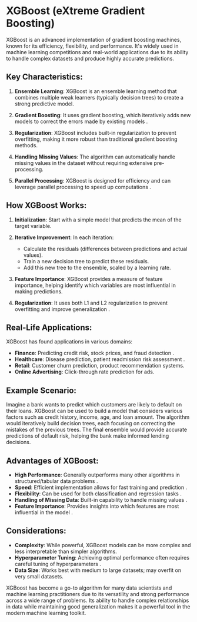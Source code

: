 # XGBoost (eXtreme Gradient Boosting)

XGBoost is an advanced implementation of gradient boosting machines, known for its efficiency, flexibility, and performance. It's widely used in machine learning competitions and real-world applications due to its ability to handle complex datasets and produce highly accurate predictions.

## Key Characteristics:

1. **Ensemble Learning**: XGBoost is an ensemble learning method that combines multiple weak learners (typically decision trees) to create a strong predictive model.

2. **Gradient Boosting**: It uses gradient boosting, which iteratively adds new models to correct the errors made by existing models .

3. **Regularization**: XGBoost includes built-in regularization to prevent overfitting, making it more robust than traditional gradient boosting methods.

4. **Handling Missing Values**: The algorithm can automatically handle missing values in the dataset without requiring extensive pre-processing.

5. **Parallel Processing**: XGBoost is designed for efficiency and can leverage parallel processing to speed up computations .

## How XGBoost Works:

1. **Initialization**: Start with a simple model that predicts the mean of the target variable.

2. **Iterative Improvement**: In each iteration:
   - Calculate the residuals (differences between predictions and actual values).
   - Train a new decision tree to predict these residuals.
   - Add this new tree to the ensemble, scaled by a learning rate.

3. **Feature Importance**: XGBoost provides a measure of feature importance, helping identify which variables are most influential in making predictions.

4. **Regularization**: It uses both L1 and L2 regularization to prevent overfitting and improve generalization .

## Real-Life Applications:

XGBoost has found applications in various domains:

- **Finance**: Predicting credit risk, stock prices, and fraud detection .
- **Healthcare**: Disease prediction, patient readmission risk assessment .
- **Retail**: Customer churn prediction, product recommendation systems.
- **Online Advertising**: Click-through rate prediction for ads.

## Example Scenario:

Imagine a bank wants to predict which customers are likely to default on their loans. XGBoost can be used to build a model that considers various factors such as credit history, income, age, and loan amount. The algorithm would iteratively build decision trees, each focusing on correcting the mistakes of the previous trees. The final ensemble would provide accurate predictions of default risk, helping the bank make informed lending decisions.

## Advantages of XGBoost:

- **High Performance**: Generally outperforms many other algorithms in structured/tabular data problems .
- **Speed**: Efficient implementation allows for fast training and prediction .
- **Flexibility**: Can be used for both classification and regression tasks .
- **Handling of Missing Data**: Built-in capability to handle missing values .
- **Feature Importance**: Provides insights into which features are most influential in the model .

## Considerations:

- **Complexity**: While powerful, XGBoost models can be more complex and less interpretable than simpler algorithms.
- **Hyperparameter Tuning**: Achieving optimal performance often requires careful tuning of hyperparameters .
- **Data Size**: Works best with medium to large datasets; may overfit on very small datasets.

XGBoost has become a go-to algorithm for many data scientists and machine learning practitioners due to its versatility and strong performance across a wide range of problems. Its ability to handle complex relationships in data while maintaining good generalization makes it a powerful tool in the modern machine learning toolkit.
